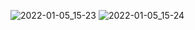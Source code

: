 ![2022-01-05_15-23](https://user-images.githubusercontent.com/96999326/148269076-cabdbff2-3a2e-4133-8ef7-c0093be86f0a.png)
![2022-01-05_15-24](https://user-images.githubusercontent.com/96999326/148269174-3ea8b631-7163-4f28-8fe2-cbaa855dfbe5.png)

